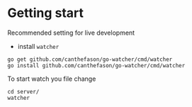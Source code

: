# Getting start

Recommended setting for live development
- install `watcher`

```
go get github.com/canthefason/go-watcher/cmd/watcher
go install github.com/canthefason/go-watcher/cmd/watcher
```

To start watch you file change

```
cd server/
watcher
```